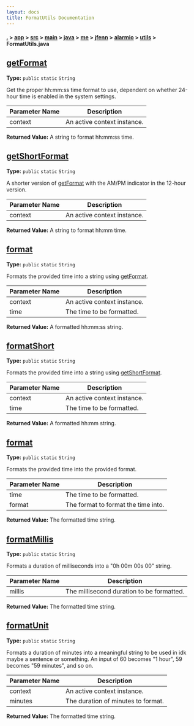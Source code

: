 ```yaml
---
layout: docs
title: FormatUtils Documentation
---
```

#### [.](./../../../../../../../../index) > [app](./../../../../../../../index) > [src](./../../../../../../index) > [main](./../../../../../index) > [java](./../../../../index) > [me](./../../../index) > [jfenn](./../../index) > [alarmio](./../index) > [utils](./index) > **FormatUtils.java**

## [getFormat](https://github.com/fennifith/Alarmio/blob/master/app/src/main/java/me/jfenn/alarmio/utils/FormatUtils.java#L22)

**Type:** `public` `static` `String`

Get the proper hh:mm:ss time format to use, dependent on whether 
24-hour time is enabled in the system settings. 





|Parameter Name|Description|
|-----|-----|
|context|An active context instance.|


**Returned Value:**  A string to format hh:mm:ss time.  








## [getShortFormat](https://github.com/fennifith/Alarmio/blob/master/app/src/main/java/me/jfenn/alarmio/utils/FormatUtils.java#L33)

**Type:** `public` `static` `String`

A shorter version of [getFormat](#getformat) with the AM/PM indicator 
in the 12-hour version. 





|Parameter Name|Description|
|-----|-----|
|context|An active context instance.|


**Returned Value:**  A string to format hh:mm time.  








## [format](https://github.com/fennifith/Alarmio/blob/master/app/src/main/java/me/jfenn/alarmio/utils/FormatUtils.java#L44)

**Type:** `public` `static` `String`

Formats the provided time into a string using [getFormat](#getformat). 





|Parameter Name|Description|
|-----|-----|
|context|An active context instance.|
|time|The time to be formatted.|


**Returned Value:**  A formatted hh:mm:ss string.  








## [formatShort](https://github.com/fennifith/Alarmio/blob/master/app/src/main/java/me/jfenn/alarmio/utils/FormatUtils.java#L55)

**Type:** `public` `static` `String`

Formats the provided time into a string using [getShortFormat](#getshortformat). 





|Parameter Name|Description|
|-----|-----|
|context|An active context instance.|
|time|The time to be formatted.|


**Returned Value:**  A formatted hh:mm string.  








## [format](https://github.com/fennifith/Alarmio/blob/master/app/src/main/java/me/jfenn/alarmio/utils/FormatUtils.java#L66)

**Type:** `public` `static` `String`

Formats the provided time into the provided format. 





|Parameter Name|Description|
|-----|-----|
|time|The time to be formatted.|
|format|The format to format the time into.|


**Returned Value:**  The formatted time string.  








## [formatMillis](https://github.com/fennifith/Alarmio/blob/master/app/src/main/java/me/jfenn/alarmio/utils/FormatUtils.java#L77)

**Type:** `public` `static` `String`

Formats a duration of milliseconds into a "0h 00m 00s 00" string. 





|Parameter Name|Description|
|-----|-----|
|millis|The millisecond duration to be formatted.|


**Returned Value:**  The formatted time string.  








## [formatUnit](https://github.com/fennifith/Alarmio/blob/master/app/src/main/java/me/jfenn/alarmio/utils/FormatUtils.java#L96)

**Type:** `public` `static` `String`

Formats a duration of minutes into a meaningful string to be used in 
idk maybe a sentence or something. An input of 60 becomes "1 hour", 59 
becomes "59 minutes", and so on. 





|Parameter Name|Description|
|-----|-----|
|context|An active context instance.|
|minutes|The duration of minutes to format.|


**Returned Value:**  The formatted time string.  









